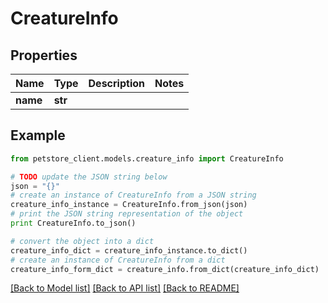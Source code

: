 # CreatureInfo


## Properties

Name | Type | Description | Notes
------------ | ------------- | ------------- | -------------
**name** | **str** |  | 

## Example

```python
from petstore_client.models.creature_info import CreatureInfo

# TODO update the JSON string below
json = "{}"
# create an instance of CreatureInfo from a JSON string
creature_info_instance = CreatureInfo.from_json(json)
# print the JSON string representation of the object
print CreatureInfo.to_json()

# convert the object into a dict
creature_info_dict = creature_info_instance.to_dict()
# create an instance of CreatureInfo from a dict
creature_info_form_dict = creature_info.from_dict(creature_info_dict)
```
[[Back to Model list]](../README.md#documentation-for-models) [[Back to API list]](../README.md#documentation-for-api-endpoints) [[Back to README]](../README.md)


